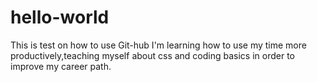 # hello-world
This is test on how to use Git-hub
I'm learning how to use my time more productively,teaching myself about css and coding basics in order to improve my career path.
